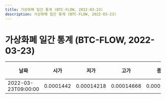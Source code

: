 ```yaml
---
title: 가상화폐 일간 통계 (BTC-FLOW, 2022-03-23)
description: 가상화폐 일간 통계 (BTC-FLOW, 2022-03-23)
---
```


가상화폐 일간 통계 (BTC-FLOW, 2022-03-23)
===

|날짜|시가|저가|고가|종가|비고|
|--|--|--|--|--|--|
|2022-03-23T09:00:00|0.0001442|0.00014218|0.00014668|0.00014616|    |
